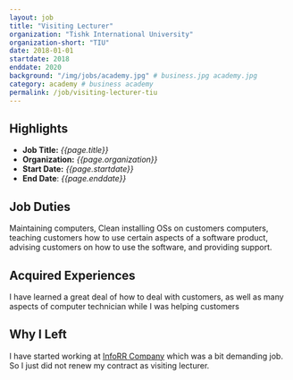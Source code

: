 ```yaml
---
layout: job
title: "Visiting Lecturer"
organization: "Tishk International University"
organization-short: "TIU"
date: 2018-01-01
startdate: 2018
enddate: 2020
background: "/img/jobs/academy.jpg" # business.jpg academy.jpg
category: academy # business academy
permalink: /job/visiting-lecturer-tiu
---
```


## Highlights

- **Job Title:** _{{page.title}}_
- **Organization:** _{{page.organization}}_
- **Start Date:** _{{page.startdate}}_
- **End Date**: _{{page.enddate}}_

## Job Duties

Maintaining computers, Clean installing OSs on customers computers, teaching customers how to use certain aspects of a software product, advising customers on how to use the software, and providing support.

## Acquired Experiences

I have learned a great deal of how to deal with customers, as well as many aspects of computer technician while I was helping customers

## Why I Left

I have started working at [InfoRR Company](/job/software-consultant) which was a bit demanding job. So I just did not renew my contract as visiting lecturer.

